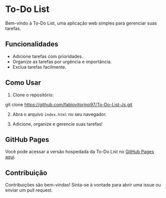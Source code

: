 # To-Do List

Bem-vindo à To-Do List, uma aplicação web simples para gerenciar suas tarefas.

## Funcionalidades

- Adicione tarefas com prioridades.
- Organize as tarefas por urgência e importância.
- Exclua tarefas facilmente.

## Como Usar

1. Clone o repositório:
   
git clone https://github.com/fabiovitorino97/To-Do-List-Js.git

2. Abra o arquivo `index.html` no seu navegador.

3. Adicione, organize e gerencie suas tarefas!

## GitHub Pages

Você pode acessar a versão hospedada da To-Do List no [GitHub Pages aqui](https://fabiovitorino97.github.io/To-Do-List-Js/).

## Contribuição

Contribuições são bem-vindas! Sinta-se à vontade para abrir uma issue ou enviar um pull request.
